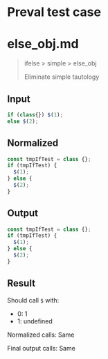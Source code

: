 # Preval test case

# else_obj.md

> ifelse > simple > else_obj
>
> Eliminate simple tautology

## Input

`````js filename=intro
if (class{}) $(1);
else $(2);
`````

## Normalized

`````js filename=intro
const tmpIfTest = class {};
if (tmpIfTest) {
  $(1);
} else {
  $(2);
}
`````

## Output

`````js filename=intro
const tmpIfTest = class {};
if (tmpIfTest) {
  $(1);
} else {
  $(2);
}
`````

## Result

Should call `$` with:
 - 0: 1
 - 1: undefined

Normalized calls: Same

Final output calls: Same
